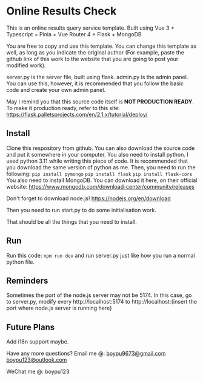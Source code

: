 # Online Results Check

This is an online results query service template. Built using Vue 3 + Typescript + Pinia + Vue Router 4 + Flask + MongoDB

You are free to copy and use this template. You can change this template as well, as long as you indicate the original author (For example, paste the github link of this work to the website that you are going to post your modified work).

server.py is the server file, built using flask.
admin.py is the admin panel. You can use this, however, it is recommended that you follow the basic code and create your own admin panel.

May I remind you that this source code itself is **NOT PRODUCTION READY**. To make it production ready, refer to this site: https://flask.palletsprojects.com/en/2.1.x/tutorial/deploy/

## Install
Clone this respository from github. 
You can also download the source code and put it somewhere in your computer.
You also need to install python. I used python 3.11 while writing this piece of code. It is recommended that you download the same version of python as me.
Then, you need to run the following:
``
pip install pymongo
``
``
pip install flask
``
``
pip install flask-cors
``
You also need to install MongoDB. You can download it here, on their official website: https://www.mongodb.com/download-center/community/releases

Don't forget to download node.js! https://nodejs.org/en/download

Then you need to run start.py to do some initialisation work.

That should be all the things that you need to install.

## Run
Run this code:
``
npm run dev
``
and run server.py just like how you run a normal python file.

## Reminders
Sometimes the port of the node.js server may not be 5174. In this case, go to server.py, modify every http://localhost:5174 to http://localhost:{insert the port where node.js server is running here}

## Future Plans
Add i18n support maybe.

Have any more questions?
Email me @:
boypu9673@gmail.com
boypu123@outlook.com

WeChat me @:
boypu123
